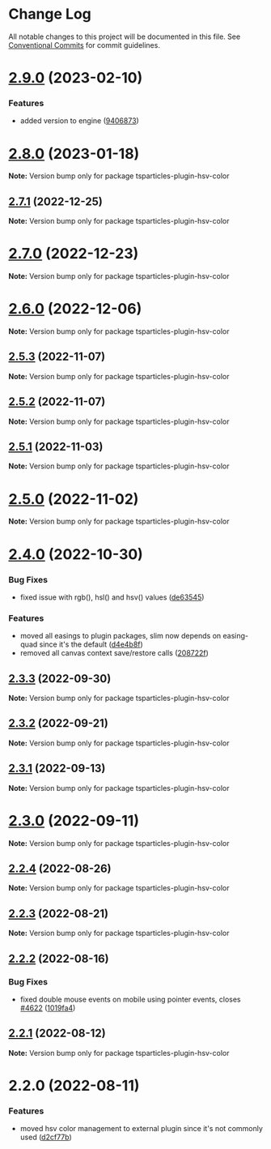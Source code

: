 # Change Log

All notable changes to this project will be documented in this file.
See [Conventional Commits](https://conventionalcommits.org) for commit guidelines.

# [2.9.0](https://github.com/matteobruni/tsparticles/compare/tsparticles-plugin-hsv-color@2.8.0...tsparticles-plugin-hsv-color@2.9.0) (2023-02-10)

### Features

-   added version to engine ([9406873](https://github.com/matteobruni/tsparticles/commit/9406873c6551b59e64edbe3a0e4fe59ef2cde4c6))

# [2.8.0](https://github.com/matteobruni/tsparticles/compare/tsparticles-plugin-hsv-color@2.7.1...tsparticles-plugin-hsv-color@2.8.0) (2023-01-18)

**Note:** Version bump only for package tsparticles-plugin-hsv-color

## [2.7.1](https://github.com/matteobruni/tsparticles/compare/tsparticles-plugin-hsv-color@2.7.0...tsparticles-plugin-hsv-color@2.7.1) (2022-12-25)

**Note:** Version bump only for package tsparticles-plugin-hsv-color

# [2.7.0](https://github.com/matteobruni/tsparticles/compare/tsparticles-plugin-hsv-color@2.6.0...tsparticles-plugin-hsv-color@2.7.0) (2022-12-23)

**Note:** Version bump only for package tsparticles-plugin-hsv-color

# [2.6.0](https://github.com/matteobruni/tsparticles/compare/tsparticles-plugin-hsv-color@2.5.3...tsparticles-plugin-hsv-color@2.6.0) (2022-12-06)

**Note:** Version bump only for package tsparticles-plugin-hsv-color

## [2.5.3](https://github.com/matteobruni/tsparticles/compare/tsparticles-plugin-hsv-color@2.5.2...tsparticles-plugin-hsv-color@2.5.3) (2022-11-07)

**Note:** Version bump only for package tsparticles-plugin-hsv-color

## [2.5.2](https://github.com/matteobruni/tsparticles/compare/tsparticles-plugin-hsv-color@2.5.1...tsparticles-plugin-hsv-color@2.5.2) (2022-11-07)

**Note:** Version bump only for package tsparticles-plugin-hsv-color

## [2.5.1](https://github.com/matteobruni/tsparticles/compare/tsparticles-plugin-hsv-color@2.5.0...tsparticles-plugin-hsv-color@2.5.1) (2022-11-03)

**Note:** Version bump only for package tsparticles-plugin-hsv-color

# [2.5.0](https://github.com/matteobruni/tsparticles/compare/tsparticles-plugin-hsv-color@2.4.0...tsparticles-plugin-hsv-color@2.5.0) (2022-11-02)

**Note:** Version bump only for package tsparticles-plugin-hsv-color

# [2.4.0](https://github.com/matteobruni/tsparticles/compare/tsparticles-plugin-hsv-color@2.3.3...tsparticles-plugin-hsv-color@2.4.0) (2022-10-30)

### Bug Fixes

-   fixed issue with rgb(), hsl() and hsv() values ([de63545](https://github.com/matteobruni/tsparticles/commit/de635453b874cff34bc5bef6d0bdbe6cb83350bf))

### Features

-   moved all easings to plugin packages, slim now depends on easing-quad since it's the default ([d4e4b8f](https://github.com/matteobruni/tsparticles/commit/d4e4b8f6685ab748e82322877bf1e9d2d23574d4))
-   removed all canvas context save/restore calls ([208722f](https://github.com/matteobruni/tsparticles/commit/208722f0a521246165b7cdc529dfbfbd7a3cf7eb))

## [2.3.3](https://github.com/matteobruni/tsparticles/compare/tsparticles-plugin-hsv-color@2.3.2...tsparticles-plugin-hsv-color@2.3.3) (2022-09-30)

**Note:** Version bump only for package tsparticles-plugin-hsv-color

## [2.3.2](https://github.com/matteobruni/tsparticles/compare/tsparticles-plugin-hsv-color@2.3.1...tsparticles-plugin-hsv-color@2.3.2) (2022-09-21)

**Note:** Version bump only for package tsparticles-plugin-hsv-color

## [2.3.1](https://github.com/matteobruni/tsparticles/compare/tsparticles-plugin-hsv-color@2.3.0...tsparticles-plugin-hsv-color@2.3.1) (2022-09-13)

**Note:** Version bump only for package tsparticles-plugin-hsv-color

# [2.3.0](https://github.com/matteobruni/tsparticles/compare/tsparticles-plugin-hsv-color@2.2.4...tsparticles-plugin-hsv-color@2.3.0) (2022-09-11)

**Note:** Version bump only for package tsparticles-plugin-hsv-color

## [2.2.4](https://github.com/matteobruni/tsparticles/compare/tsparticles-plugin-hsv-color@2.2.2...tsparticles-plugin-hsv-color@2.2.4) (2022-08-26)

**Note:** Version bump only for package tsparticles-plugin-hsv-color

## [2.2.3](https://github.com/matteobruni/tsparticles/compare/tsparticles-plugin-hsv-color@2.2.2...tsparticles-plugin-hsv-color@2.2.3) (2022-08-21)

**Note:** Version bump only for package tsparticles-plugin-hsv-color

## [2.2.2](https://github.com/matteobruni/tsparticles/compare/tsparticles-plugin-hsv-color@2.2.1...tsparticles-plugin-hsv-color@2.2.2) (2022-08-16)

### Bug Fixes

-   fixed double mouse events on mobile using pointer events, closes [#4622](https://github.com/matteobruni/tsparticles/issues/4622) ([1019fa4](https://github.com/matteobruni/tsparticles/commit/1019fa431f8a43cbd45d6adeb5adf94433e6e04b))

## [2.2.1](https://github.com/matteobruni/tsparticles/compare/tsparticles-plugin-hsv-color@2.2.0...tsparticles-plugin-hsv-color@2.2.1) (2022-08-12)

**Note:** Version bump only for package tsparticles-plugin-hsv-color

# 2.2.0 (2022-08-11)

### Features

-   moved hsv color management to external plugin since it's not commonly used ([d2cf77b](https://github.com/matteobruni/tsparticles/commit/d2cf77b6b4a81c09ed46c137941e7d6eddf5ea43))
